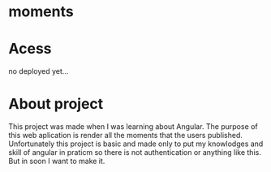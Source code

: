 # moments

# Acess
no deployed yet...


# About project

This project was made when I was learning about Angular. The purpose of this web aplication is render all the moments that the users published. Unfortunately
this project is basic and made only to put my knowlodges and skill of angular in praticm so there is not authentication or anything like this. But in soon I want to make it.
